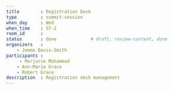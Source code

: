 ```yaml
---
title        : Registration Desk
type         : summit-session
when_day     : Wed
when_time    : ST-2
room_id      : 
status       : done             # draft, review-content, done
organizers   :
    - Jemma Davis-Smith
participants :
     - Marjorie Mohammad
    - Ann-Marie Grace
    - Robert Grace
description  : Registration desk management
---
```


